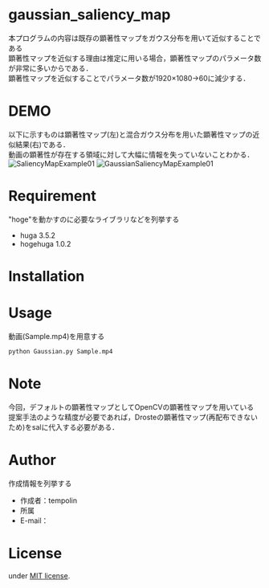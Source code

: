 # gaussian_saliency_map
本プログラムの内容は既存の顕著性マップをガウス分布を用いて近似することである<br>
顕著性マップを近似する理由は推定に用いる場合，顕著性マップのパラメータ数が非常に多いからである．<br>
顕著性マップを近似することでパラメータ数が1920×1080→60に減少する．<br>

# DEMO
以下に示すものは顕著性マップ(左)と混合ガウス分布を用いた顕著性マップの近似結果(右)である．<br>
動画の顕著性が存在する領域に対して大幅に情報を失っていないことわかる．<br>
![SaliencyMapExample01](https://github.com/tempolin/forme/assets/168509729/a9486594-9611-419d-aa3c-92263abc3a70)
![GaussianSaliencyMapExample01](https://github.com/tempolin/forme/assets/168509729/5644359d-ad6d-4ffd-bae0-c94ef5bb77e8)<br>

# Requirement

"hoge"を動かすのに必要なライブラリなどを列挙する

* huga 3.5.2
* hogehuga 1.0.2

# Installation
# Usage
動画(Sample.mp4)を用意する

```bash
python Gaussian.py Sample.mp4
```

# Note
今回，デフォルトの顕著性マップとしてOpenCVの顕著性マップを用いている<br>
提案手法のような精度が必要であれば，Drosteの顕著性マップ(再配布できないため)をsalに代入する必要がある．<br>

# Author

作成情報を列挙する

* 作成者：tempolin
* 所属
* E-mail：

# License
under [MIT license](https://en.wikipedia.org/wiki/MIT_License).


